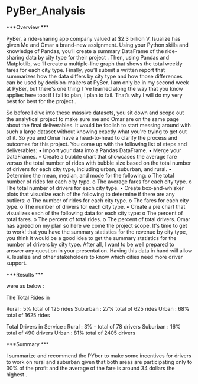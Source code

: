 # PyBer_Analysis

***Overview ***

PyBer, a ride-sharing app company valued at $2.3 billion
V. Isualize has given Me and  Omar a brand-new assignment. Using your Python skills and knowledge of Pandas, you’ll create a summary DataFrame of the ride-sharing data by city type for their project . Then, using Pandas and Matplotlib, we ’ll create a multiple-line graph that shows the total weekly fares for each city type. Finally, you’ll submit a written report that summarizes how the data differs by city type and how those differences can be used by decision-makers at PyBer.
I am only be in my second week at PyBer, but there's one thing I 've learned along the way that you know applies here too: if I  fail to plan, I  plan to fail. That’s why I will do my very best for best for the project .

So before I  dive into these massive datasets, you sit down and scope out the analytical project to make sure me  and Omar are on the same page about the final deliverables.
It would be foolish to start messing around with such a large dataset without knowing exactly what you're trying to get out of it. So you and Omar have a head-to-head to clarify the process and outcomes for this project. You come up with the following list of steps and deliverables:
•	Import your data into a Pandas DataFrame.
•	Merge your DataFrames.
•	Create a bubble chart that showcases the average fare versus the total number of rides with bubble size based on the total number of drivers for each city type, including urban, suburban, and rural.
•	Determine the mean, median, and mode for the following:
o	The total number of rides for each city type.
o	The average fares for each city type.
o	The total number of drivers for each city type.
•	Create box-and-whisker plots that visualize each of the following to determine if there are any outliers:
o	The number of rides for each city type.
o	The fares for each city type.
o	The number of drivers for each city type.
•	Create a pie chart that visualizes each of the following data for each city type:
o	The percent of total fares.
o	The percent of total rides.
o	The percent of total drivers.
Omar has agreed on my plan so here we come  the project scope. It's time to get to work!
that you have the summary statistics for the revenue by city type, you think it would be a good idea to get the summary statistics for the number of drivers by city type. After all, I  want to be well prepared to answer any question in your presentation. Having this data in hand will allow V. Isualize and other stakeholders to know which cities need more driver support.


***Results ***

were as below :

The Total Rides in 

Rural : 5%               total of            125 rides
Suburban : 27%     total of            625 rides
Urban : 68%           total of            1625 rides 

Total Drivers in Service :
Rural : 3%  -     total of                78 drivers
Suburban :  16%   total of           490  drivers 
Urban : 81%           total of            2405 drivers 



***Summary ***


I summarize and recommend the PYber to make some incentives for drivers to work on rural and suburban given that both areas are participating only to 30% of the profit and the average of the fare is around 34 dollars the highest .
